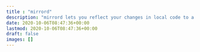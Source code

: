 ```yaml
---
title : "mirrord"
description: "mirrord lets you reflect your changes in local code to a k8s cluster without building or deploying"
date: 2020-10-06T08:47:36+00:00
lastmod: 2020-10-06T08:47:36+00:00
draft: false
images: []
---
```

